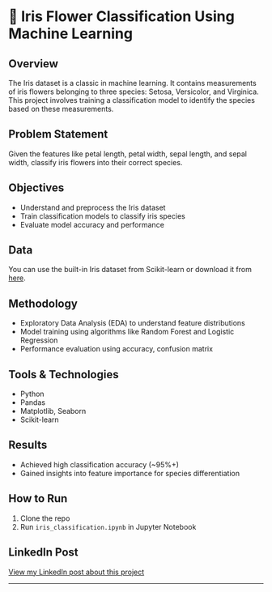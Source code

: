 # 🌸 Iris Flower Classification Using Machine Learning

## Overview  
The Iris dataset is a classic in machine learning. It contains measurements of iris flowers belonging to three species: Setosa, Versicolor, and Virginica. This project involves training a classification model to identify the species based on these measurements.

## Problem Statement  
Given the features like petal length, petal width, sepal length, and sepal width, classify iris flowers into their correct species.

## Objectives  
- Understand and preprocess the Iris dataset  
- Train classification models to classify iris species  
- Evaluate model accuracy and performance

## Data  
You can use the built-in Iris dataset from Scikit-learn or download it from [here](https://archive.ics.uci.edu/ml/datasets/iris).

## Methodology  
- Exploratory Data Analysis (EDA) to understand feature distributions  
- Model training using algorithms like Random Forest and Logistic Regression  
- Performance evaluation using accuracy, confusion matrix

## Tools & Technologies  
- Python  
- Pandas  
- Matplotlib, Seaborn  
- Scikit-learn

## Results  
- Achieved high classification accuracy (~95%+)  
- Gained insights into feature importance for species differentiation

## How to Run  
1. Clone the repo  
2. Run `iris_classification.ipynb` in Jupyter Notebook

## LinkedIn Post  
[View my LinkedIn post about this project](https://www.linkedin.com/posts/rahul-babu-koppula_oibsip-datascience-machinelearning-activity-7338974365478211584-rbrC?utm_source=share&utm_medium=member_desktop&rcm=ACoAAEQMCpABD4RO0MvOD340mi85zRBCDrHCykQ)

---
